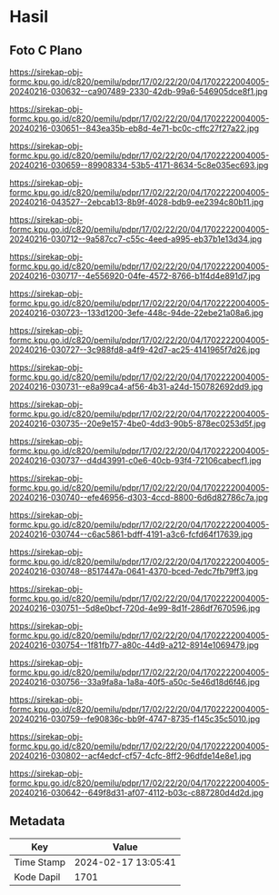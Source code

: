 # Hasil

## Foto C Plano

https://sirekap-obj-formc.kpu.go.id/c820/pemilu/pdpr/17/02/22/20/04/1702222004005-20240216-030632--ca907489-2330-42db-99a6-546905dce8f1.jpg

https://sirekap-obj-formc.kpu.go.id/c820/pemilu/pdpr/17/02/22/20/04/1702222004005-20240216-030651--843ea35b-eb8d-4e71-bc0c-cffc27f27a22.jpg

https://sirekap-obj-formc.kpu.go.id/c820/pemilu/pdpr/17/02/22/20/04/1702222004005-20240216-030659--89908334-53b5-4171-8634-5c8e035ec693.jpg

https://sirekap-obj-formc.kpu.go.id/c820/pemilu/pdpr/17/02/22/20/04/1702222004005-20240216-043527--2ebcab13-8b9f-4028-bdb9-ee2394c80b11.jpg

https://sirekap-obj-formc.kpu.go.id/c820/pemilu/pdpr/17/02/22/20/04/1702222004005-20240216-030712--9a587cc7-c55c-4eed-a995-eb37b1e13d34.jpg

https://sirekap-obj-formc.kpu.go.id/c820/pemilu/pdpr/17/02/22/20/04/1702222004005-20240216-030717--4e556920-04fe-4572-8766-b1f4d4e891d7.jpg

https://sirekap-obj-formc.kpu.go.id/c820/pemilu/pdpr/17/02/22/20/04/1702222004005-20240216-030723--133d1200-3efe-448c-94de-22ebe21a08a6.jpg

https://sirekap-obj-formc.kpu.go.id/c820/pemilu/pdpr/17/02/22/20/04/1702222004005-20240216-030727--3c988fd8-a4f9-42d7-ac25-4141965f7d26.jpg

https://sirekap-obj-formc.kpu.go.id/c820/pemilu/pdpr/17/02/22/20/04/1702222004005-20240216-030731--e8a99ca4-af56-4b31-a24d-150782692dd9.jpg

https://sirekap-obj-formc.kpu.go.id/c820/pemilu/pdpr/17/02/22/20/04/1702222004005-20240216-030735--20e9e157-4be0-4dd3-90b5-878ec0253d5f.jpg

https://sirekap-obj-formc.kpu.go.id/c820/pemilu/pdpr/17/02/22/20/04/1702222004005-20240216-030737--d4d43991-c0e6-40cb-93f4-72106cabecf1.jpg

https://sirekap-obj-formc.kpu.go.id/c820/pemilu/pdpr/17/02/22/20/04/1702222004005-20240216-030740--efe46956-d303-4ccd-8800-6d6d82786c7a.jpg

https://sirekap-obj-formc.kpu.go.id/c820/pemilu/pdpr/17/02/22/20/04/1702222004005-20240216-030744--c6ac5861-bdff-4191-a3c6-fcfd64f17639.jpg

https://sirekap-obj-formc.kpu.go.id/c820/pemilu/pdpr/17/02/22/20/04/1702222004005-20240216-030748--8517447a-0641-4370-bced-7edc7fb79ff3.jpg

https://sirekap-obj-formc.kpu.go.id/c820/pemilu/pdpr/17/02/22/20/04/1702222004005-20240216-030751--5d8e0bcf-720d-4e99-8d1f-286df7670596.jpg

https://sirekap-obj-formc.kpu.go.id/c820/pemilu/pdpr/17/02/22/20/04/1702222004005-20240216-030754--1f81fb77-a80c-44d9-a212-8914e1069479.jpg

https://sirekap-obj-formc.kpu.go.id/c820/pemilu/pdpr/17/02/22/20/04/1702222004005-20240216-030756--33a9fa8a-1a8a-40f5-a50c-5e46d18d6f46.jpg

https://sirekap-obj-formc.kpu.go.id/c820/pemilu/pdpr/17/02/22/20/04/1702222004005-20240216-030759--fe90836c-bb9f-4747-8735-f145c35c5010.jpg

https://sirekap-obj-formc.kpu.go.id/c820/pemilu/pdpr/17/02/22/20/04/1702222004005-20240216-030802--acf4edcf-cf57-4cfc-8ff2-96dfde14e8e1.jpg

https://sirekap-obj-formc.kpu.go.id/c820/pemilu/pdpr/17/02/22/20/04/1702222004005-20240216-030642--649f8d31-af07-4112-b03c-c887280d4d2d.jpg


## Metadata

| Key        | Value               |
| ---------- | ------------------- |
| Time Stamp | 2024-02-17 13:05:41 |
| Kode Dapil | 1701                |



